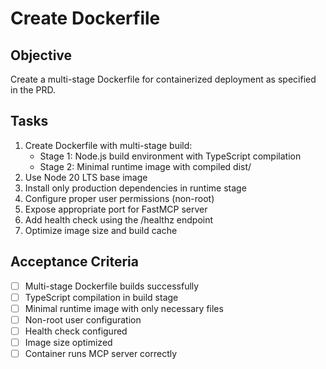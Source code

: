 # Create Dockerfile

## Objective

Create a multi-stage Dockerfile for containerized deployment as specified in the PRD.

## Tasks

1. Create Dockerfile with multi-stage build:
   - Stage 1: Node.js build environment with TypeScript compilation
   - Stage 2: Minimal runtime image with compiled dist/
2. Use Node 20 LTS base image
3. Install only production dependencies in runtime stage
4. Configure proper user permissions (non-root)
5. Expose appropriate port for FastMCP server
6. Add health check using the /healthz endpoint
7. Optimize image size and build cache

## Acceptance Criteria

- [ ] Multi-stage Dockerfile builds successfully
- [ ] TypeScript compilation in build stage
- [ ] Minimal runtime image with only necessary files
- [ ] Non-root user configuration
- [ ] Health check configured
- [ ] Image size optimized
- [ ] Container runs MCP server correctly
